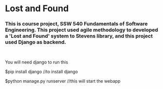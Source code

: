 # Lost and Found

### This is course project, SSW 540 Fundamentals of Software Engineering. This project used agile methodology to developed a 'Lost and Found' system to Stevens library, and this project used Django as backend.
<br/>
<p>You will need django to run this</p>
<p>$pip install django   //to install django</p>
<p>$python manage.py runserver  //this will start the webapp</p>
